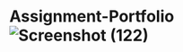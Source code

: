 # Assignment-Portfolio![Screenshot (122)](https://user-images.githubusercontent.com/77579627/111085386-398d6880-853d-11eb-8f6d-febd8cef7d7b.png)
